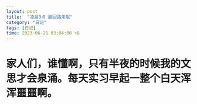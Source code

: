 ```yaml
---
layout: post
title:  "凌晨3点 脑回路未眠"
category: "日记"
tags: [日记]
time: 2023-06-21 03:04:00 +8
---
```

# 家人们，谁懂啊，只有半夜的时候我的文思才会泉涌。每天实习早起一整个白天浑浑噩噩啊。